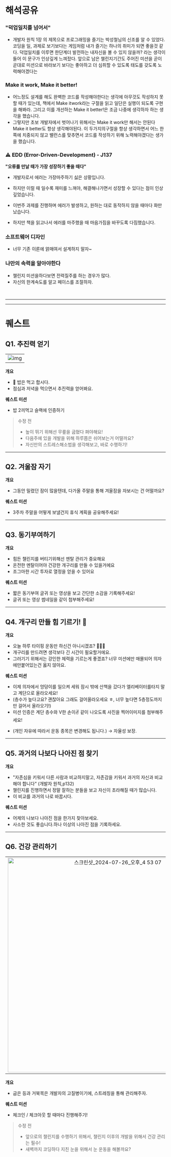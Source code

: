 # 해석공유

### "덕업일치를 넘어서"

- 개발자 원칙 1장 의 제목으로 프로그래밍을 즐기는 박성철님의 신조를 알 수 있었다. 코딩을 일, 과제로 보기보다는 게임처럼 내가 즐기는 하나의 취미가 되면 좋을것 같다. 덕업일치를 이루면 한단계더 발전하는 내자신을 볼 수 있지 않을까? 라는 생각이 들어 이 문구가 인상깊게 느껴젔다. 앞으로 남은 챌린지기간도 주어진 미션을 곧이 곧대로 미션으로 바라보기 보다는 좋아하고 더 심취할 수 있도록 태도를 갖도록 노력해야겠다는

### Make it work, Make it better!

- 어느정도 설계를 해도 완벽한 코드를 작성해야한다는 생각에 아무것도 작성하지 못할 때가 있는데, 책에서 Make itwork라는 구절을 읽고 일단은 실행이 되도록 구현을 해봐라. 그리고 이를 개선하는 Make it better!은 조금 나중에 생각하자 하는 생각을 했습니다.
- 그렇지만 초보 개발자에서 벗어나기 위해서는 Make it work만 해서는 안된다 Make it better도 항상 생각해야된다. 이 두가지의구절을 항상 생각하면서 어느 한쪽에 치중되지 않고 밸런스를 맞추면서 코드를 작성하기 위해 노력해야겠다는 생가을 했습니다.

### ⚠️ EDD (Error-Driven-Development) - J137

**"오류를 만날 때가 가장 성장하기 좋을 때다"**

- 개발자로서 에러는 가장마주하기 싫은 상황입니다.

- 하지만 이럴 때 일수록 재미를 느껴야, 해결해나가면서 성장할 수 있다는 점이 인상깊었습니다.

- 이번주 과제를 진행하며 에러가 발생하고, 원하는 대로 동작하지 않을 때마다 화만 났습니다.

- 하지만 책을 읽고나서 에러를 마주했을 때 마음가짐을 바꾸도록 다짐했습니다.

### 소프트웨어 디자인

- 너무 기존 이론에 얽매여서 설계하지 말자~

### 나만의 속력을 알아야한다

- 챌린지 미션을하다보면 전력질주를 하는 경우가 많다.
- 자신의 한계속도를 알고 페이스를 조절하자.

<br/>
<hr/>

---

# 퀘스트

## Q1. 추진력 얻기
 
||
|:---:|
|![img](https://github.com/user-attachments/assets/b1635233-e9bf-4d4c-94c2-1545b6a6fb37)|

**개요** 

- 🍚 밥은 먹고 합시다.
- 점심과 저녁을 먹으면서 추진력을 얻어봐요.

**퀘스트 미션** 

- 밥 2끼먹고 슬랙에 인증하기


> 수정 전  
>    - 높이 뛰기 위해선 무릎을 굽혔다 펴야해요!
>    - 다음주에 있을 개발을 위해 하루쯤은 쉬어보는거 어떨까요?  
>    - 자신만의 스트레스해소법을 생각해보고, 바로 수행하기!
 
---

## Q2. 겨울잠 자기

**개요**

- 그동안 밀렸던 잠이 많을텐데, 다가올 주말을 통해 겨울잠을 자보시는 건 어떨까요?

**퀘스트 미션**

- 3주차 주말을 어떻게 보낼건지 휴식 계획을 공유해주세요!

---

## Q3. 동기부여하기

**개요**

- 힘든 챌린지를 버티기위해선 멘탈 관리가 중요해요
- 온전한 멘탈이어야 건강한 개구리를 만들 수 있을거에요
- 조그마한 시간 투자로 열정을 얻을 수 있어요

**퀘스트 미션**

- 짧은 동기부여 글귀 또는 영상을 보고 간단한 소감을 기록해주세요!
- 글귀 또는 영상 썸네일을 같이 첨부해주세요!

---

## Q4. 개구리 만들 힘 기르기! 💪

**개요**

- 오늘 하루 타이핑 운동만 하신건 아니시겠죠? 👨🏻‍💻
- 개구리를 만드려면 생각보다 긴 시간이 필요할거에요.
- 그러기기 위해서는 강인한 체력을 기르는게 좋겠죠? 너무 미션에만 매몰되어 의자에만붙어있는건 옳지 않아요.

**퀘스트 미션**

- 이제 의자에서 엉덩이를 일으켜 세워 잠시 밖에 산책을 갔다가 엘리베이터를타지 말고 계단으로 올라오세요!
- (층수가 높다고요? 괜찮아요 그래도 걸어올라오세요 ㅎ, 너무 높다면 5층정도까지만 걸어서 올라오기!)
- 미션 인증은 계단 층수와 V한 손이✌️ 같이 나오도록 사진을 찍어이미지를 첨부해주세요!
    
+  (개인 자유에 따라서 운동 종목은 변경해도 됩니다.) → 자율성 보장.
    
---

## Q5. 과거의 나보다 나아진 점 찾기

**개요**

- "자존심을 키워서 다른 사람과 비교하지말고, 자존감을 키워서 과거의 자신과 비교해야 합니다" (개발자 원칙,p132)
- 챌린지를 진행하면서 정말 잘하는 분들을 보고 자신이 초라해질 때가 많습니다.
- 이 비교를 과거의 나로 바꿉시다.

**퀘스트 미션**

- 어제의 나보다 나아진 점을 한가지 찾아보세요.
- 사소한 것도 좋습니다.하나 이상의 나아진 점을 기록하세요.

---

## Q6. 건강 관리하기
||
|:---:|
|<img width="675" alt="스크린샷_2024-07-26_오후_4 53 07" src="https://github.com/user-attachments/assets/49f3b3ee-2bb8-43ae-baf2-38bd7b0935fc">|

**개요**

- 굽은 등과 거북목은 개발자의 고질병이기에, 스트레칭을 통해 관리해주자.

**퀘스트 미션**

- 체크인 / 체크아웃 할 때마다 진행해주기!

  
> 수정 전
>    - 앞으로의 챌린지를 수행하기 위해서, 챌린지 이후의 개발을 위해서 건강 관리는 필수!
>    - 새벽까지 코딩하다 지친 눈을 위해서 눈 운동을 해볼까요?

